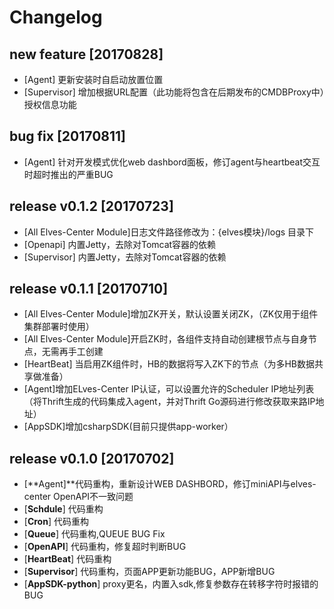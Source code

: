 # Changelog

## new feature \[20170828\]

* \[Agent\] 更新安装时自启动放置位置
* \[Supervisor\] 增加根据URL配置（此功能将包含在后期发布的CMDBProxy中）授权信息功能

## bug fix \[20170811\]

* \[Agent\] 针对开发模式优化web dashbord面板，修订agent与heartbeat交互时超时推出的严重BUG

## release v0.1.2 \[20170723\]

* \[All Elves-Center Module\]日志文件路径修改为：{elves模块}/logs 目录下
* \[Openapi\] 内置Jetty，去除对Tomcat容器的依赖
* \[Supervisor\] 内置Jetty，去除对Tomcat容器的依赖

## release v0.1.1 \[20170710\]

* \[All Elves-Center Module\]增加ZK开关，默认设置关闭ZK，（ZK仅用于组件集群部署时使用）
* \[All Elves-Center Module\]开启ZK时，各组件支持自动创建根节点与自身节点，无需再手工创建
* \[HeartBeat\] 当启用ZK组件时，HB的数据将写入ZK下的节点（为多HB数据共享做准备）
* \[Agent\]增加ELves-Center IP认证，可以设置允许的Scheduler IP地址列表（将Thrift生成的代码集成入agent，并对Thrift Go源码进行修改获取来路IP地址）
* \[AppSDK\]增加csharpSDK\(目前只提供app-worker）

## release v0.1.0 \[20170702\]

* \[**Agent\]**代码重构，重新设计WEB DASHBORD，修订miniAPI与elves-center OpenAPI不一致问题
* \[**Schdule**\] 代码重构
* \[**Cron**\] 代码重构
* \[**Queue**\] 代码重构,QUEUE BUG Fix
* \[**OpenAPI**\] 代码重构，修复超时判断BUG
* \[**HeartBeat**\] 代码重构
* \[**Supervisor**\] 代码重构，页面APP更新功能BUG，APP新增BUG
* \[**AppSDK-python**\] proxy更名，内置入sdk,修复参数存在转移字符时报错的BUG



